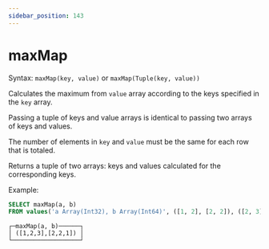 ```yaml
---
sidebar_position: 143
---
```


# maxMap

Syntax: `maxMap(key, value)` or `maxMap(Tuple(key, value))`

Calculates the maximum from `value` array according to the keys specified in the `key` array.

Passing a tuple of keys and value arrays is identical to passing two arrays of keys and values.

The number of elements in `key` and `value` must be the same for each row that is totaled.

Returns a tuple of two arrays: keys and values calculated for the corresponding keys.

Example:

``` sql
SELECT maxMap(a, b)
FROM values('a Array(Int32), b Array(Int64)', ([1, 2], [2, 2]), ([2, 3], [1, 1]))
```

``` text
┌─maxMap(a, b)──────┐
│ ([1,2,3],[2,2,1]) │
└───────────────────┘
```
